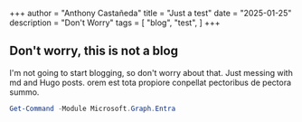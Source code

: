 +++
author = "Anthony Castañeda"
title = "Just a test"
date = "2025-01-25"
description = "Don't Worry"
tags = [
    "blog",
    "test",
]
+++

## Don't worry, this is not a blog

I'm not going to start blogging, so don't worry about that.  Just messing with md and Hugo posts.
orem est tota propiore conpellat pectoribus de pectora summo. <!--more-->

```powershell
Get-Command -Module Microsoft.Graph.Entra
```
